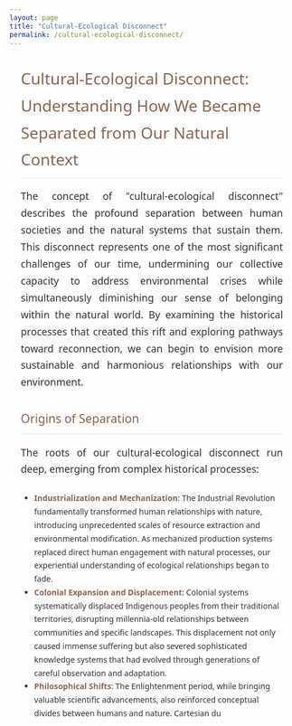 ```yaml
---
layout: page
title: "Cultural-Ecological Disconnect"
permalink: /cultural-ecological-disconnect/
---
```


<style>
    /* Hide auto-generated heading */
    h1.post-title, h1.page-title, header.post-header h1 {
        display: none !important;
    }
    
    /* Color Palette */
    :root {
        --primary-color: #5b7e5f;
        --secondary-color: #8a6552;
        --accent-color: #d8b976;
        --light-bg: #f8f8f5;
        --dark-text: #333333;
    }
    
    /* Main content styles */
    .content-wrapper {
        font-family: 'Segoe UI', Tahoma, Geneva, Verdana, sans-serif;
        line-height: 1.7;
        color: var(--dark-text);
        max-width: 900px;
        margin: 0 auto;
        padding: 0 20px;
    }
    
    /* Introduction paragraph and content styling */
    .content-wrapper p {
        font-size: 1.1rem;
        margin-bottom: 1.5rem;
        text-align: justify;
    }
    
    /* Content headings */
    .content-wrapper h1, 
    .content-wrapper h2, 
    .content-wrapper h3, 
    .content-wrapper h4 {
        color: var(--secondary-color);
        margin-top: 2rem;
        margin-bottom: 1rem;
        font-weight: 500;
        border-bottom: 1px solid rgba(216, 185, 118, 0.3);
        padding-bottom: 0.5rem;
    }
    
    /* Read More link styling if needed */
    .read-more {
        display: inline-block;
        color: var(--secondary-color);
        text-decoration: none;
        font-weight: 600;
        margin-top: 0.5rem;
    }
    
    .read-more:hover {
        text-decoration: underline;
    }
    
    /* Emphasis and key terms */
    .content-wrapper strong, 
    .content-wrapper b {
        color: var(--secondary-color);
        font-weight: 600;
    }
    
    .content-wrapper em, 
    .content-wrapper i {
        color: var(--primary-color);
        font-style: italic;
    }
</style>

<div class="content-wrapper">
  <h1>Cultural-Ecological Disconnect: Understanding How We Became Separated from Our Natural Context</h1>
  
  <p>
    The concept of "cultural-ecological disconnect" describes the profound separation between human societies and the natural systems that sustain them. This disconnect represents one of the most significant challenges of our time, undermining our collective capacity to address environmental crises while simultaneously diminishing our sense of belonging within the natural world. By examining the historical processes that created this rift and exploring pathways toward reconnection, we can begin to envision more sustainable and harmonious relationships with our environment.
  </p>
  
  <h2>Origins of Separation</h2>
  <p>
    The roots of our cultural-ecological disconnect run deep, emerging from complex historical processes:
  </p>
  <ul>
    <li>
      <strong>Industrialization and Mechanization</strong>: The Industrial Revolution fundamentally transformed human relationships with nature, introducing unprecedented scales of resource extraction and environmental modification. As mechanized production systems replaced direct human engagement with natural processes, our experiential understanding of ecological relationships began to fade.
    </li>
    <li>
      <strong>Colonial Expansion and Displacement</strong>: Colonial systems systematically displaced Indigenous peoples from their traditional territories, disrupting millennia-old relationships between communities and specific landscapes. This displacement not only caused immense suffering but also severed sophisticated knowledge systems that had evolved through generations of careful observation and adaptation.
    </li>
    <li>
      <strong>Philosophical Shifts</strong>: The Enlightenment period, while bringing valuable scientific advancements, also reinforced conceptual divides between humans and nature. Cartesian du
